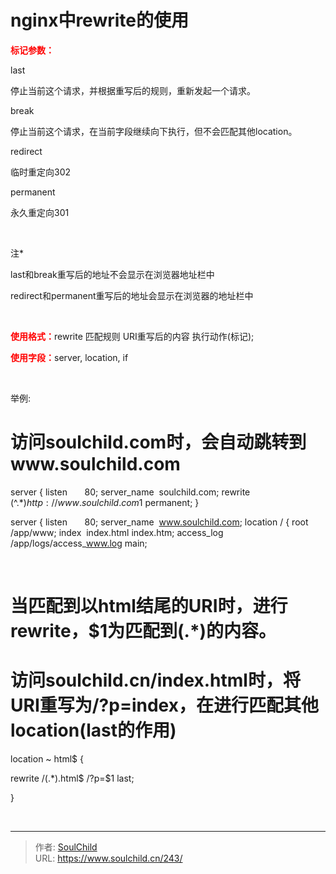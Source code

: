 # nginx中rewrite的使用

<!--more-->
<span style="color: #ff0000;"><strong>标记参数：</strong></span>

last

停止当前这个请求，并根据重写后的规则，重新发起一个请求。

break

停止当前这个请求，在当前字段继续向下执行，但不会匹配其他location。

redirect

临时重定向302

permanent

永久重定向301

&nbsp;

注*

last和break重写后的地址不会显示在浏览器地址栏中

redirect和permanent重写后的地址会显示在浏览器的地址栏中

&nbsp;

<strong><span style="color: #ff0000;">使用格式：</span></strong>rewrite 匹配规则 URI重写后的内容 执行动作(标记);

<span style="color: #ff0000;"><strong>使用字段：</strong></span>server, location, if

&nbsp;

举例:

# 访问soulchild.com时，会自动跳转到www.soulchild.com

server {
listen       80;
server_name  soulchild.com;
rewrite (^.*$) http://www.soulchild.com$1 permanent;
}

server {
listen       80;
server_name  www.soulchild.com;
location / {
root   /app/www;
index  index.html index.htm;
access_log /app/logs/access_www.log main;

&nbsp;

# 当匹配到以html结尾的URI时，进行rewrite，$1为匹配到(.*)的内容。

# 访问soulchild.cn/index.html时，将URI重写为/?p=index，在进行匹配其他location(last的作用)

location ~ html$ {

rewrite /(.*)\.html$ /?p=$1 last;

}

&nbsp;


---

> 作者: [SoulChild](https://www.soulchild.cn)  
> URL: https://www.soulchild.cn/243/  

